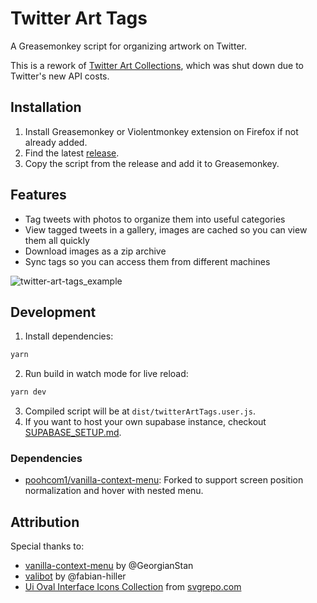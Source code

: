 # Twitter Art Tags

A Greasemonkey script for organizing artwork on Twitter.

This is a rework of [Twitter Art Collections](https://github.com/poohcom1/twitter-art-collection), which was shut down due to Twitter's new API costs.

## Installation

1. Install Greasemonkey or Violentmonkey extension on Firefox if not already added.
2. Find the latest [release](https://github.com/poohcom1/twitter-art-tags/releases/latest).
3. Copy the script from the release and add it to Greasemonkey.

## Features

-   Tag tweets with photos to organize them into useful categories
-   View tagged tweets in a gallery, images are cached so you can view them all quickly
-   Download images as a zip archive
-   Sync tags so you can access them from different machines

![twitter-art-tags_example](https://github.com/poohcom1/twitter-art-tags/assets/74857873/f6ed7de0-01a2-4a4e-b1ce-11355a804b1e)

## Development

1. Install dependencies:

```sh
yarn
```

2. Run build in watch mode for live reload:

```sh
yarn dev
```

3. Compiled script will be at `dist/twitterArtTags.user.js`.
4. If you want to host your own supabase instance, checkout [SUPABASE_SETUP.md](SUPABASE_SETUP.md).

### Dependencies

-   [poohcom1/vanilla-context-menu](https://github.com/poohcom1/vanilla-context-menu): Forked to support screen position normalization and hover with nested menu.

## Attribution

Special thanks to:

-   [vanilla-context-menu](https://github.com/GeorgianStan/vanilla-context-menu) by @GeorgianStan
-   [valibot](https://github.com/fabian-hiller/valibot) by @fabian-hiller
-   [Ui Oval Interface Icons Collection](https://www.svgrepo.com/collection/ui-oval-interface-icons) from [svgrepo.com](https://www.svgrepo.com/)
